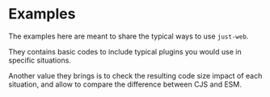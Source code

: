 # Examples

The examples here are meant to share the typical ways to use `just-web`.

They contains basic codes to include typical plugins you would use in specific situations.

Another value they brings is to check the resulting code size impact of each situation,
and allow to compare the difference between CJS and ESM.
